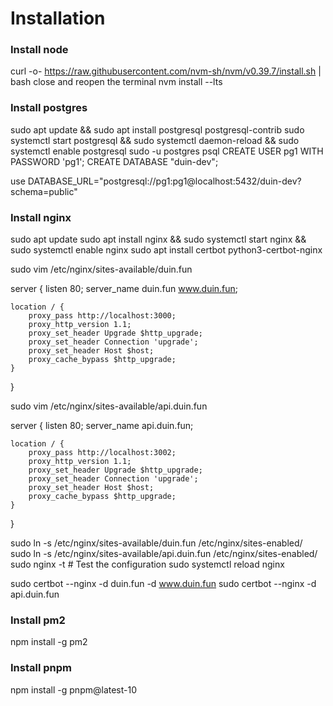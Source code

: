 # Installation

### Install node 

curl -o- https://raw.githubusercontent.com/nvm-sh/nvm/v0.39.7/install.sh | bash
close and reopen the terminal
nvm install --lts

### Install postgres

sudo apt update && sudo apt install postgresql postgresql-contrib
sudo systemctl start postgresql && sudo systemctl daemon-reload && sudo systemctl enable postgresql
sudo -u postgres psql
CREATE USER pg1 WITH PASSWORD 'pg1';
CREATE DATABASE "duin-dev";

use DATABASE_URL="postgresql://pg1:pg1@localhost:5432/duin-dev?schema=public"

### Install nginx

sudo apt update
sudo apt install nginx && sudo systemctl start nginx && sudo systemctl enable nginx
sudo apt install certbot python3-certbot-nginx

sudo vim /etc/nginx/sites-available/duin.fun

server {
    listen 80;
    server_name duin.fun www.duin.fun;

    location / {
        proxy_pass http://localhost:3000;
        proxy_http_version 1.1;
        proxy_set_header Upgrade $http_upgrade;
        proxy_set_header Connection 'upgrade';
        proxy_set_header Host $host;
        proxy_cache_bypass $http_upgrade;
    }
}

sudo vim /etc/nginx/sites-available/api.duin.fun

server {
    listen 80;
    server_name api.duin.fun;

    location / {
        proxy_pass http://localhost:3002;
        proxy_http_version 1.1;
        proxy_set_header Upgrade $http_upgrade;
        proxy_set_header Connection 'upgrade';
        proxy_set_header Host $host;
        proxy_cache_bypass $http_upgrade;
    }
}

sudo ln -s /etc/nginx/sites-available/duin.fun /etc/nginx/sites-enabled/
sudo ln -s /etc/nginx/sites-available/api.duin.fun /etc/nginx/sites-enabled/
sudo nginx -t  # Test the configuration
sudo systemctl reload nginx

sudo certbot --nginx -d duin.fun -d www.duin.fun
sudo certbot --nginx -d api.duin.fun

### Install pm2

npm install -g pm2

### Install pnpm

npm install -g pnpm@latest-10